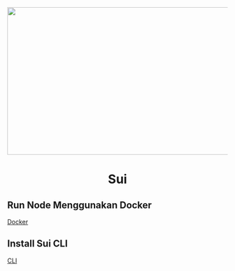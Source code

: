 <div id="header" align="center">
  <img src="https://media.giphy.com/media/aXE4aGVPDs1pGcm0y4/giphy.gif" height="338" width="600"/>
</div>

<h1 align="center">Sui</h1>

## Run Node Menggunakan Docker

[Docker](https://github.com/Megumiiiiii/Suiiiiiiiiiiiiii/blob/main/Node%20Sui%20Docker)

## Install Sui CLI
[CLI](https://github.com/Megumiiiiii/Suiiiiiiiiiiiiii/blob/main/Install%20Sui%20CLI)
